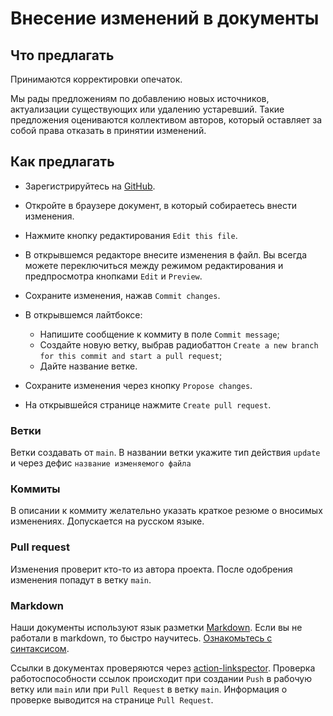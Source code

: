 # Внесение изменений в документы

## Что предлагать
Принимаются корректировки опечаток.

Мы рады предложениям по добавлению новых источников, актуализации существующих или удалению устаревший. Такие предложения оцениваются коллективом авторов, который оставляет за собой права отказать в принятии изменений.

## Как предлагать

- Зарегистрируйтесь на [GitHub](https://github.com/).

- Откройте в браузере документ, в который собираетесь внести изменения.

- Нажмите кнопку редактирования `Edit this file`.

- В открывшемся редакторе внесите изменения в файл. Вы всегда можете переключиться между режимом редактирования и предпросмотра кнопками `Edit` и `Preview`.

- Сохраните изменения, нажав `Commit changes`.

- В открывшемся лайтбоксе:
    * Напишите сообщение к коммиту в поле `Commit message`; 
    * Cоздайте новую ветку, выбрав радиобаттон `Create a new branch for this commit and start a pull request`;
    * Дайте название ветке.

- Сохраните изменения через кнопку `Propose changes`.

- На открывшейся странице нажмите `Create pull request`.

### Ветки

Ветки создавать от `main`. В названии ветки укажите тип действия `update` и через дефис `название изменяемого файла`

### Коммиты

В описании к коммиту желательно указать краткое резюме о вносимых изменениях. Допускается на русском языке.

### Pull request

Изменения проверит кто-то из автора проекта. После одобрения изменения попадут в ветку `main`.

### Markdown

Наши документы используют язык разметки [Markdown](https://ru.wikipedia.org/wiki/Markdown). Если вы не работали в markdown, то быстро научитесь. [Ознакомьтесь с синтаксисом](https://github.com/adam-p/markdown-here/wiki/Markdown-Cheatsheet).

Ссылки в документах проверяются через [action-linkspector](https://github.com/UmbrellaDocs/action-linkspector). Проверка работоспособности ссылок происходит при создании `Push` в рабочую ветку или `main` или при `Pull Request` в ветку `main`. Информация о проверке выводится на странице `Pull Request`.